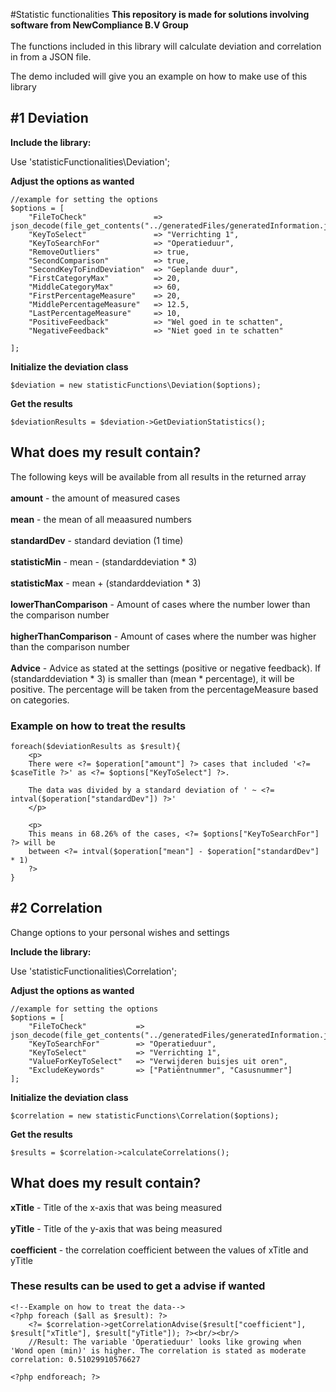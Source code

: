 #Statistic functionalities
<b>This repository is made for solutions involving software from NewCompliance B.V Group</b>
<br/><br/>
The functions included in this library will calculate deviation and correlation in from a JSON file.

The demo included will give you an example on how to make use of this library

## #1 Deviation
<b>Include the library:</b>

Use 'statisticFunctionalities\Deviation';

<b>Adjust the options as wanted</b>
```
//example for setting the options
$options = [
    "FileToCheck"               => json_decode(file_get_contents("../generatedFiles/generatedInformation.json")),
    "KeyToSelect"               => "Verrichting 1",
    "KeyToSearchFor"            => "Operatieduur",
    "RemoveOutliers"            => true,
    "SecondComparison"          => true,
    "SecondKeyToFindDeviation"  => "Geplande duur",
    "FirstCategoryMax"          => 20,
    "MiddleCategoryMax"         => 60,
    "FirstPercentageMeasure"    => 20,
    "MiddlePercentageMeasure"   => 12.5,
    "LastPercentageMeasure"     => 10,
    "PositiveFeedback"          => "Wel goed in te schatten",
    "NegativeFeedback"          => "Niet goed in te schatten"

];
```
<b>Initialize the deviation class</b>
```
$deviation = new statisticFunctions\Deviation($options);
```

<b>Get the results</b>
```
$deviationResults = $deviation->GetDeviationStatistics();
```
<h2>What does my result contain?</h2>

<p>The following keys will be available from all results in the returned array<br/><br/>
<b>amount</b> - the amount of measured cases<br/><br/>
<b>mean</b> - the mean of all meaasured numbers<br/><br/>
<b>standardDev</b> - standard deviation (1 time) <br/><br/>
<b>statisticMin</b> - mean - (standarddeviation * 3)<br/><br/>
<b>statisticMax</b> - mean + (standarddeviation * 3)<br/><br/>
<b>lowerThanComparison</b> -  Amount of cases where the number lower than the comparison number<br/><br/>
<b>higherThanComparison</b> - Amount of cases where the number was higher than the comparison number<br/><br/>
<b>Advice</b> - Advice as stated at the settings (positive or negative feedback). If (standarddeviation * 3) is smaller than (mean * percentage), it will be positive. The percentage will be taken from the percentageMeasure based on categories.
<p/>


<h3>Example on how to treat the results</h3>

```
foreach($deviationResults as $result){
    <p>
    There were <?= $operation["amount"] ?> cases that included '<?= $caseTitle ?>' as <?= $options["KeyToSelect"] ?>.
        
    The data was divided by a standard deviation of ' ~ <?= intval($operation["standardDev"]) ?>' 
    </p>
    
    <p>
    This means in 68.26% of the cases, <?= $options["KeyToSearchFor"] ?> will be
    between <?= intval($operation["mean"] - $operation["standardDev"] * 1) 
    ?>
}
``` 
## #2 Correlation
<p>Change options to your personal wishes and settings</p>

<b>Include the library:</b>

Use 'statisticFunctionalities\Correlation';

<b>Adjust the options as wanted</b>
```
//example for setting the options
$options = [
    "FileToCheck"           => json_decode(file_get_contents("../generatedFiles/generatedInformation.json")),
    "KeyToSearchFor"        => "Operatieduur",
    "KeyToSelect"           => "Verrichting 1",
    "ValueForKeyToSelect"   => "Verwijderen buisjes uit oren",
    "ExcludeKeywords"       => ["Patiëntnummer", "Casusnummer"]
];
```
<b>Initialize the deviation class</b>
```
$correlation = new statisticFunctions\Correlation($options);
```

<b>Get the results</b>

```
$results = $correlation->calculateCorrelations();
```

<h2>What does my result contain?</h2>
<b>xTitle</b> - Title of the x-axis that was being measured<br/><br/>
<b>yTitle</b> - Title of the y-axis that was being measured<br/><br/>
<b>coefficient</b> - the correlation coefficient between the values of xTitle and yTitle

<h3>These results can be used to get a advise if wanted</h3>

```
<!--Example on how to treat the data-->
<?php foreach ($all as $result): ?>
    <?= $correlation->getCorrelationAdvise($result["coefficient"], $result["xTitle"], $result["yTitle"]); ?><br/><br/>
    //Result: The variable 'Operatieduur' looks like growing when 'Wond open (min)' is higher. The correlation is stated as moderate correlation: 0.51029910576627

<?php endforeach; ?>
```

